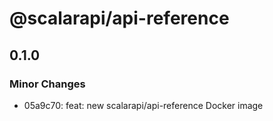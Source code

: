 # @scalarapi/api-reference

## 0.1.0

### Minor Changes

- 05a9c70: feat: new scalarapi/api-reference Docker image
